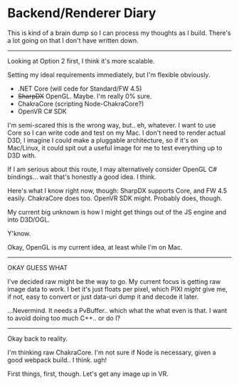 # Backend/Renderer Diary

This is kind of a brain dump so I can process my thoughts as I build. There's a lot going on that I don't have written down.

----

Looking at Option 2 first, I think it's more scalable.

Setting my ideal requirements immediately, but I'm flexible obviously.

- .NET Core (will cede for Standard/FW 4.5)
- ~~SharpDX~~ OpenGL. Maybe. I'm really 0% sure.
- ChakraCore (scripting Node-ChakraCore?)
- OpenVR C# SDK

I'm semi-scared this is the wrong way, but.. eh, whatever. I want to use Core so I can write code and test on my Mac. I don't need to render actual D3D, I imagine I could make a pluggable architecture, so if it's on Mac/Linux, it could spit out a useful image for me to test everything up to D3D with. 

If I am serious about this route, I may alternatively consider OpenGL C# bindings... wait that's honestly a good idea. I think.

Here's what I know right now, though: SharpDX supports Core, and FW 4.5 easily. ChakraCore does too. OpenVR SDK might. Probably does, though.

My current big unknown is how I might get things out of the JS engine and into D3D/OGL.

Y'know.

Okay, OpenGL is my current idea, at least while I'm on Mac.

----

OKAY GUESS WHAT

I've decided raw might be the way to go. My current focus is getting raw image data to work. I bet it's just floats per pixel, which PIXI *might* give me, if not, easy to convert or just data-uri dump it and decode it later.

...Nevermind. It needs a PvBuffer.. which what the what even is that. I want to avoid doing too much C++.. or do I?

----

Okay back to reality.

I'm thinking raw ChakraCore. I'm not sure if Node is necessary, given a good webpack build.. I think. ugh!

First things, first, though. Let's get any image up in VR.



